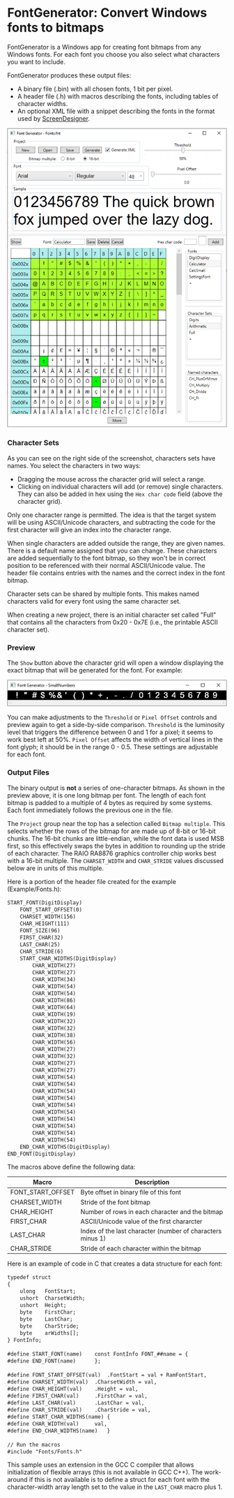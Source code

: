 # FontGenerator: Convert Windows fonts to bitmaps
FontGenerator is a Windows app for creating font bitmaps from any
Windows fonts. For each font you choose you also select what characters
you want to include.

FontGenerator produces these output files:

- A binary file (.bin) with all chosen fonts, 1 bit per pixel.
- A header file (.h) with macros describing the fonts, including tables of 
character widths.
- An optional XML file with a snippet describing the fonts in the format used 
by [ScreenDesigner](https://github.com/TimPaterson/ScreenDesigner-for-touchscreens).

![Example](https://raw.githubusercontent.com/TimPaterson/FontGenerator-embedded-systems/master/Example/ScreenShot.png)

### Character Sets
As you can see on the right side of the screenshot, characters sets
have names. You select the characters in two ways:

- Dragging the mouse across the character grid will select a range.
- Clicking on individual characters will add (or remove) single characters. 
They can also be added in hex using the `Hex char code` field (above the 
character grid).

Only one character range is permitted. The idea is that the target system
will be using ASCII/Unicode characters, and subtracting the code for the
first character will give an index into the character range.

When single characters are added outside the range, they are given names.
There is a default name assigned that you can change. These characters are
added sequentially to the font bitmap, so they won't be in correct position
to be referenced with their normal ASCII/Unicode value. The header file
contains entries with the names and the correct index in the font bitmap.

Character sets can be shared by multiple fonts. This makes named characters
valid for every font using the same character set.

When creating a new project, there is an initial character set called
"Full" that contains all the characters from 0x20 - 0x7E (i.e., the printable
ASCII character set).

### Preview
The `Show` button above the character grid will open a window displaying the
exact bitmap that will be generated for the font. For example:

![FontPreview](https://raw.githubusercontent.com/TimPaterson/FontGenerator-embedded-systems/master/Example/PreviewScreenshot.png)

You can make adjustments to the `Threshold` or `Pixel Offset` controls
and preview again to get a side-by-side comparison. `Threshold` is the luminosity
level that triggers the difference between 0 and 1 for a pixel; it seems to
work best left at 50%. `Pixel Offset` affects the width of vertical lines in
the font glyph; it should be in the range 0 - 0.5. These settings are adjustable
for each font.

### Output Files

The binary output is **not** a series of one-character bitmaps. As shown in the
preview above, it is one long bitmap per font. The length of each font bitmap 
is padded to a multiple of 4 bytes as required by some systems. Each font 
immediately follows the previous one in the file.

The `Project` group near the top has a selection called `Bitmap multiple`.
This selects whether the rows of the bitmap for are made up of 8-bit or 16-bit
chunks. The 16-bit chunks are little-endian, while the font data is used
MSB first, so this effectively swaps the bytes in addition to rounding up
the stride of each character. The RAIO RA8876 graphics controller chip
works best with a 16-bit multiple. The `CHARSET_WIDTH` and `CHAR_STRIDE`
values discussed below are in units of this multiple.

Here is a portion of the header file created for the example (Example/Fonts.h):

	START_FONT(DigitDisplay)
		FONT_START_OFFSET(0)
		CHARSET_WIDTH(156)
		CHAR_HEIGHT(111)
		FONT_SIZE(96)
		FIRST_CHAR(32)
		LAST_CHAR(25)
		CHAR_STRIDE(6)
		START_CHAR_WIDTHS(DigitDisplay)
			CHAR_WIDTH(27)
			CHAR_WIDTH(27)
			CHAR_WIDTH(34)
			CHAR_WIDTH(54)
			CHAR_WIDTH(54)
			CHAR_WIDTH(86)
			CHAR_WIDTH(64)
			CHAR_WIDTH(19)
			CHAR_WIDTH(32)
			CHAR_WIDTH(32)
			CHAR_WIDTH(38)
			CHAR_WIDTH(56)
			CHAR_WIDTH(27)
			CHAR_WIDTH(32)
			CHAR_WIDTH(27)
			CHAR_WIDTH(27)
			CHAR_WIDTH(54)
			CHAR_WIDTH(54)
			CHAR_WIDTH(54)
			CHAR_WIDTH(54)
			CHAR_WIDTH(54)
			CHAR_WIDTH(54)
			CHAR_WIDTH(54)
			CHAR_WIDTH(54)
			CHAR_WIDTH(54)
			CHAR_WIDTH(54)
		END_CHAR_WIDTHS(DigitDisplay)
	END_FONT(DigitDisplay)

The macros above define the following data:

| Macro             | Description |
| -----             | ----------- |
| FONT_START_OFFSET | Byte offset in binary file of this font |
| CHARSET_WIDTH     | Stride of the font bitmap |
| CHAR_HEIGHT       | Number of rows in each character and the bitmap |
| FIRST_CHAR        | ASCII/Unicode value of the first chararcter |
| LAST_CHAR         | Index of the last character (number of characters minus 1) |
| CHAR_STRIDE       | Stride of each character within the bitmap |

Here is an example of code in C that creates a data structure for each font:

	typedef struct
	{
		ulong	FontStart;
		ushort	CharsetWidth;
		ushort	Height;
		byte	FirstChar;
		byte	LastChar;
		byte	CharStride;
		byte	arWidths[];
	} FontInfo;

	#define START_FONT(name)	const FontInfo FONT_##name = {
	#define END_FONT(name)		};

	#define FONT_START_OFFSET(val)	.FontStart = val + RamFontStart,
	#define CHARSET_WIDTH(val)	.CharsetWidth = val,
	#define CHAR_HEIGHT(val)	.Height = val,
	#define FIRST_CHAR(val)		.FirstChar = val,
	#define LAST_CHAR(val)		.LastChar = val,
	#define CHAR_STRIDE(val)	.CharStride = val,
	#define START_CHAR_WIDTHS(name)	{
	#define CHAR_WIDTH(val)		val,
	#define END_CHAR_WIDTHS(name)	}

	// Run the macros
	#include "Fonts/Fonts.h"

This sample uses an extension in the GCC C compiler that allows initialization
of flexible arrays (this is not available in GCC C++). The work-around if this
is not available is to define a struct for each font with the character-width
array length set to the value in the `LAST_CHAR` macro plus 1.
